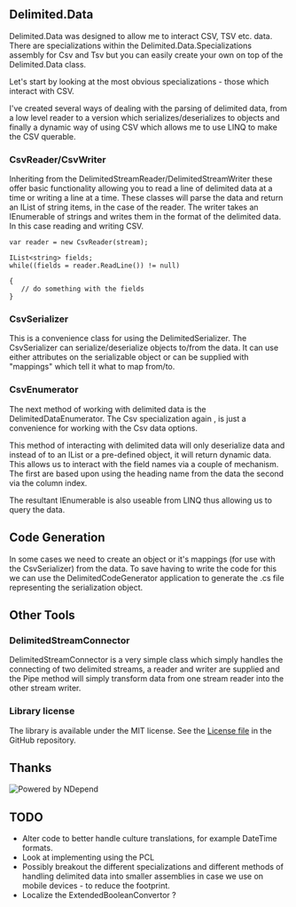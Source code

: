 ## Delimited.Data

Delimited.Data was designed to allow me to interact CSV, TSV etc. data. There are specializations within the Delimited.Data.Specializations assembly for Csv and Tsv but you can easily create your own on top of the Delimited.Data class.

Let's start by looking at the most obvious specializations - those which interact with CSV.

I've created several ways of dealing with the parsing of delimited data, from a low level reader to a version which serializes/deserializes to objects and finally a dynamic way of using CSV which allows me to use LINQ to make the CSV querable.

### CsvReader/CsvWriter

Inheriting from the DelimitedStreamReader/DelimitedStreamWriter these offer basic functionality allowing you to read a line of delimited data at a time or writing a line at a time. These classes will parse the data and return an IList of string items, in the case of the reader. The writer takes an IEnumerable of strings and writes them in the format of the delimited data. In this case reading and writing CSV.

```
var reader = new CsvReader(stream);

IList<string> fields;
while((fields = reader.ReadLine()) != null)

{ 
   // do something with the fields
}
```
### CsvSerializer

This is a convenience class for using the DelimitedSerializer. The CsvSerializer can serialize/deserialize objects to/from the data. It can use either attributes on the serializable object or can be supplied with "mappings" which tell it what to map from/to.

### CsvEnumerator

The next method of working with delimited data is the DelimitedDataEnumerator. The Csv specialization again , is just a convenience for working with the Csv data options.

This method of interacting with delimited data will only deserialize data and instead of to an IList or a pre-defined object, it will return dynamic data. This allows us to interact with the field names via a couple of mechanism. The first are based upon using the heading name from the data the second via the column index.

The resultant IEnumerable is also useable from LINQ thus allowing us to query the data.

## Code Generation

In some cases we need to create an object or it's mappings (for use with the CsvSerializer) from the data. To save having to write the code for this we can use the DelimitedCodeGenerator application to generate the .cs file representing the serialization object.

## Other Tools

### DelimitedStreamConnector

DelimitedStreamConnector is a very simple class which simply handles the connecting of two delimited streams, a reader and writer are supplied and the Pipe method will simply 
 transform data from one stream reader into the other stream writer.

### Library license

The library is available under the MIT license. See the [License file][1] in the GitHub repository.

  [1]: https://github.com/putridparrot/Delimited.Data/blob/master/LICENSE

## Thanks

![Powered by NDepend](http://putridparrot.com/blog/wp-content/uploads/2017/06/NDependLogo.jpg)

## TODO
 
 * Alter code to better handle culture translations, for example DateTime formats.
 * Look at implementing using the PCL
 * Possibly breakout the different specializations and different methods of handling delimited data into smaller assemblies in case we use on mobile devices - to reduce the footprint.
 * Localize the ExtendedBooleanConvertor ?
